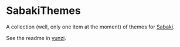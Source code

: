 # SabakiThemes

A collection (well, only one item at the moment) of themes for [Sabaki](https://github.com/SabakiHQ/Sabaki).

See the readme in [yunzi](https://github.com/billhails/SabakiThemes/tree/main/yunzi).

